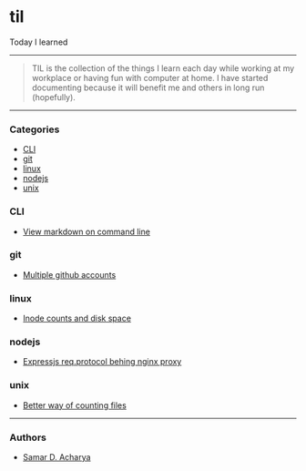 # til
Today I learned

---

> TIL is the collection of the things I learn each day while working at my workplace or having fun with computer at home. I have started documenting because it will benefit me and others in long run (hopefully).

---

### Categories

- [CLI](#cli)
- [git](#git)
- [linux](#linux)
- [nodejs](#nodejs)
- [unix](#unix)

### CLI

- [View markdown on command line](cli/markdown-viewer-cli.md)

### git

- [Multiple github accounts](git/work-with-multiple-github-accounts.md)

### linux

- [Inode counts and disk space](linux/inode-counts-disk-space.md)

### nodejs

- [Expressjs req.protocol behing nginx proxy](nodejs/nodejs-req-protocol-with-nginx-proxy.md)

### unix

- [Better way of counting files](unix/count-number-of-files-better-way.md)

---

### Authors
- [Samar D. Acharya](https://github.com/techgaun)
